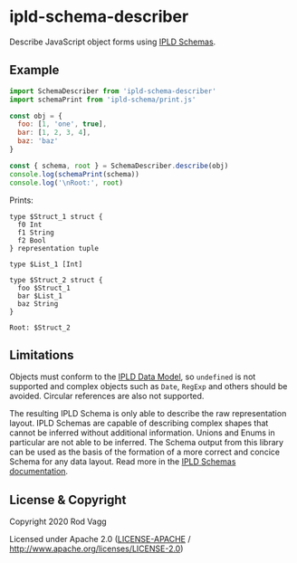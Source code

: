 # ipld-schema-describer

Describe JavaScript object forms using [IPLD Schemas](https://specs.ipld.io/schemas/).

## Example

```js
import SchemaDescriber from 'ipld-schema-describer'
import schemaPrint from 'ipld-schema/print.js'

const obj = {
  foo: [1, 'one', true],
  bar: [1, 2, 3, 4],
  baz: 'baz'
}

const { schema, root } = SchemaDescriber.describe(obj)
console.log(schemaPrint(schema))
console.log('\nRoot:', root)
```

Prints:

```
type $Struct_1 struct {
  f0 Int
  f1 String
  f2 Bool
} representation tuple

type $List_1 [Int]

type $Struct_2 struct {
  foo $Struct_1
  bar $List_1
  baz String
}

Root: $Struct_2
```

## Limitations

Objects must conform to the [IPLD Data Model](https://docs.ipld.io/#the-data-model), so `undefined` is not supported and complex objects such as `Date`, `RegExp` and others should be avoided. Circular references are also not supported.

The resulting IPLD Schema is only able to describe the raw representation layout. IPLD Schemas are capable of describing complex shapes that cannot be inferred without additional information. Unions and Enums in particular are not able to be inferred. The Schema output from this library can be used as the basis of the formation of a more correct and concice Schema for any data layout. Read more in the [IPLD Schemas documentation](https://specs.ipld.io/schemas/).

## License & Copyright

Copyright 2020 Rod Vagg

Licensed under Apache 2.0 ([LICENSE-APACHE](LICENSE-APACHE) / http://www.apache.org/licenses/LICENSE-2.0)
